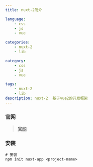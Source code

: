 ```yaml
---
title: nuxt-2简介

language:
    - css
    - js
    - vue

categories:
    - nuxt-2
    - lib

category:
    - css
    - js
    - vue

tags:
    - nuxt-2
    - lib
description: nuxt-2  基于vue2的开发框架
---
```


### 官网

> [官网](https://nuxtjs.org/)

### 安装

```shell
# 安装
npm init nuxt-app <project-name>

```
